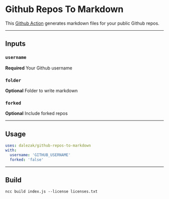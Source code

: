 # Github Repos To Markdown
This [Github Action](https://docs.github.com/en/actions) generates markdown files for your public Github repos.

---

## Inputs

### `username`

**Required** Your Github username

### `folder`

**Optional** Folder to write markdown

### `forked`

**Optional** Include forked repos

---

## Usage

```yaml
uses: dalezak/github-repos-to-markdown
with:
  username: 'GITHUB_USERNAME'
  forked: 'false'
```

---

## Build

```shell
ncc build index.js --license licenses.txt
```